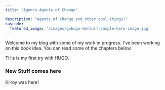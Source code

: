 ```yaml
---
title: "Agenco Agents of Change"

description: "Agents of change and other cool things!"
cascade:
  featured_image: '/images/gohugo-default-sample-hero-image.jpg'
---
```

Welcome to my blog with some of my work in progress. I've been working on this book idea. You can read some of the chapters below.

THis is my first try with HUGO.

### New Stuff comes here ###

Kilroy was here!
